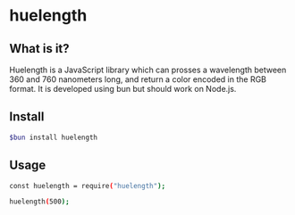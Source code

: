 # huelength

## What is it?

Huelength is a JavaScript library which can prosses a wavelength between 360 and 760 nanometers long, and return a color encoded in the RGB format.
It is developed using bun but should work on Node.js.

## Install

```sh
$bun install huelength
```

## Usage

```sh
const huelength = require("huelength");

huelength(500);
```
